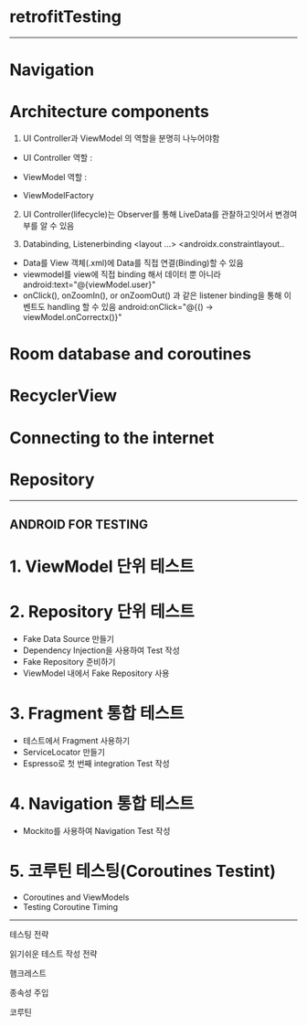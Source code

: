 # retrofitTesting
--------------------------------------------------------------------------------------------------------


# Navigation



# Architecture components
1) UI Controller과 ViewModel 의 역할을 분명히 나누어야함
- UI Controller 역할 : 
- ViewModel 역할 : 


- ViewModelFactory 

2) UI Controller(lifecycle)는 Observer를 통해 LiveData를 관찰하고잇어서 변경여부를 알 수 있음


3) Databinding, Listenerbinding
  <layout ...>
   <data>
       <variable
           name="miewModel"
           type="com.jslee.retrofittesting.quiz.QuizViewModel"/>
   </data>
   <androidx.constraintlayout..
- Data를 View 객체(.xml)에 Data를 직접 연결(Binding)할 수 있음 
- viewmodel를 view에 직접 binding 해서 데이터 뿐 아니라 
     android:text="@{viewModel.user}"
- onClick(), onZoomIn(), or onZoomOut() 과 같은 listener binding을 통해 이벤트도 handling 할 수 있음 
  android:onClick="@{() -> viewModel.onCorrectx()}"



# Room database and coroutines


# RecyclerView



# Connecting to the internet



# Repository


--------------------------------------------------------------------------------------------------------
ANDROID FOR TESTING
--------------------------------------------------------------------------------------------------------

# 1. ViewModel 단위 테스트


# 2. Repository 단위 테스트
- Fake Data Source 만들기
- Dependency Injection을 사용하여 Test 작성
- Fake Repository 준비하기
- ViewModel 내에서 Fake Repository 사용


# 3. Fragment 통합 테스트
- 테스트에서 Fragment 사용하기
- ServiceLocator 만들기
- Espresso로 첫 번째 integration Test 작성


# 4. Navigation 통합 테스트
- Mockito를 사용하여 Navigation Test 작성

# 5. 코루틴 테스팅(Coroutines Testint)
- Coroutines and ViewModels
- Testing Coroutine Timing


----------------------------------------------------------------------------------------------------------

테스팅 전략

읽기쉬운 테스트 작성 전략

햄크레스트

종속성 주입

코루틴










